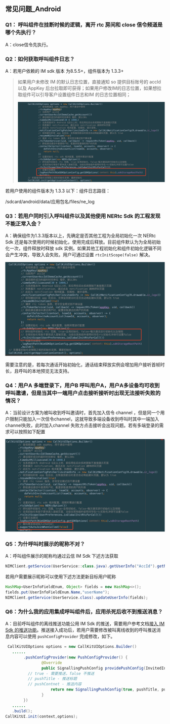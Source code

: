 ## 常见问题_Android 

### Q1： 呼叫组件在挂断时候的逻辑，离开 rtc 房间和 close 信令频道是哪个先执行？

A：close信令先执行。

### Q2：如何获取呼叫组件日志？

A：若用户依赖的 IM sdk 版本 为8.5.5+，组件版本为 1.3.3+ 

> 如果用户未修改 IM 的默认日志位置，直接通知 so 提供目标账号的 accId 以及 AppKey 后台拉取即可获得；如果用户修改IM的日志位置，如果想拉取组件可以引导客户设置组件日志和IM 的日志位置相同；
>
> ![image-20210927105506961](./images/image-20210927105506961.png)

若用户使用的组件版本为 1.3.3 以下：组件日志路径：

/sdcard/android/data/应用包名/files/ne_log

### Q3：若用户同时引入呼叫组件以及其他使用 NERtc Sdk 的工程发现不能正常入会？

A：确保组件为1.3.3版本以上，先确定是否其他工程为全局初始化一次 NERtc Sdk 还是每次使用的时候初始化，使用完成后释放。目前组件默认为为全局初始化一次，组件释放时释放 sdk 实例。如果其他工程初始化和组件初始化逻辑不同会产生冲突，导致入会失败。用户可通过设置 `rtcInitScope(false)` 解决。

![image-20210927112125864](./images/image-20210927112125864.png)

需要注意的是，若每次通话开始初始化，通话结束释放实例会增加用户接听首帧时长，且呼叫的本地预览无法支持。

### Q4：用户A 多端登录下，用户B 呼叫用户A，用户A多设备均可收到呼叫邀请，但是当其中一端用户点击接听接听时出现无法接听失败的情况？

A：当前设计方案为被叫收到呼叫邀请时，首先加入信令 channel ，但是同一个用户限制只能加入一次信令channel，这就导致多端设备收到呼叫时其中一端加入channel失败，此时加入channel 失败方点击接听会出现问题。若有多端登录的需求可以按照如下配置

![image-20210927144044596](./images/image-20210927144044596.png)

### Q5：为什呼叫时展示的昵称不对？

A：呼叫组件展示的昵称均通过云信 IM Sdk 下述方法获取

```java
NIMClient.getService(UserService::class.java).getUserInfo("AccId").getName()；
```

若用户需要展示昵称可以使用下述方法更新目标用户昵称

```java
HashMap<UserInfoFieldEnum, Object> fields = new HashMap<>();
fields.put(UserInfoFieldEnum.Name,"userName");
NIMClient.getService(UserService.class).updateUserInfo(fields);
```

### Q6：为什么我的应用集成呼叫组件后，应用杀死后收不到推送消息？

A：目前呼叫组件的离线推送功能公用 IM Sdk 的推送，需要用户参考文档[接入 IM Sdk 的推送功能](https://doc.yunxin.163.com/docs/TM5MzM5Njk/zc1OTI2MTM?platformId=60002#推送)。推送接入成功后，若用户需要修改被叫离线收到的呼叫推送消息内容可以使用 `pushConfigProvider` 完成修改，如下。

```java
 CallKitUIOptions options = new CallKitUIOptions.Builder()
   ......
		.pushConfigProvider(new PushConfigProvider() {
				@Override
				public SignallingPushConfig providePushConfig(InvitedInfo info) {
          // true - 需要推送，false 不推送
          // pushTitle - 推送标题
          // pushContnet - 推送内容
					return new SignallingPushConfig(true, pushTitle, pushContent);
				}
		})
   ......
   .build();
CallKitUI.init(context,options);
```



